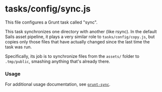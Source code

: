 # tasks/config/sync.js


This file configures a Grunt task called "sync".

This task synchronizes one directory with another (like rsync).  In the default Sails asset pipeline, it plays a very similar role to `tasks/config/copy.js`, but copies only those files that have actually changed since the last time the task was run.

Specifically, its job is to synchronize files from the `assets/` folder to `.tmp/public`, smashing anything that's already there.


### Usage

For additional usage documentation, see [`grunt-sync`](https://www.npmjs.com/package/grunt-sync).


<docmeta name="displayName" value="sync.js">
